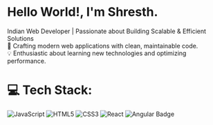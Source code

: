 # Hello World!, I'm Shresth.

Indian Web Developer | Passionate about Building Scalable & Efficient Solutions<br>🚀 Crafting modern web applications with clean, maintainable code.<br>💡 Enthusiastic about learning new technologies and optimizing performance.


# 💻 Tech Stack:
![JavaScript](https://img.shields.io/badge/javascript-%23323330.svg?style=for-the-badge&logo=javascript&logoColor=%23F7DF1E) ![HTML5](https://img.shields.io/badge/html5-%23E34F26.svg?style=for-the-badge&logo=html5&logoColor=white) ![CSS3](https://img.shields.io/badge/css3-%231572B6.svg?style=for-the-badge&logo=css3&logoColor=white) ![React](https://img.shields.io/badge/react-%2320232a.svg?style=for-the-badge&logo=react&logoColor=%2361DAFB) ![Angular Badge](https://img.shields.io/badge/Angular-0F0F11?logo=angular&logoColor=fff&style=plastic)
